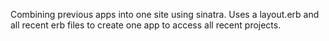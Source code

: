 Combining previous apps into one site using sinatra.  Uses a layout.erb and all recent erb files to create one app to access all recent projects.
